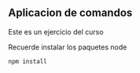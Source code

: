## Aplicacion de comandos

Este es un ejercicio del curso

Recuerde instalar los paquetes node 

```
npm install
```
